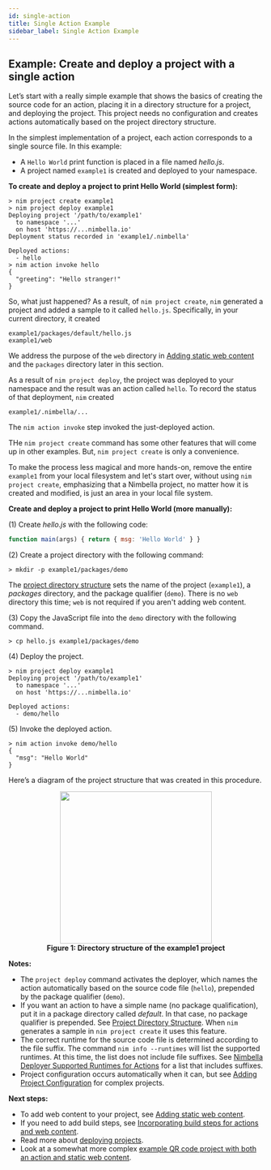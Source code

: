 ```yaml
---
id: single-action
title: Single Action Example
sidebar_label: Single Action Example
---
```


## Example: Create and deploy a project with a single action

Let’s start with a really simple example that shows the basics of creating the source code for an action, placing it in a directory structure for a project, and deploying the project. This project needs no configuration and creates actions automatically based on the project directory structure.

In the simplest implementation of a project, each action corresponds to a single source file. In this example:

*   A `Hello World` print function is placed in a file named _hello.js_.
*   A project named `example1` is created and deployed to your namespace.

**To create and deploy a project to print Hello World (simplest form):**

```shell
> nim project create example1
> nim project deploy example1
Deploying project '/path/to/example1'
  to namespace '...'
  on host 'https://...nimbella.io'
Deployment status recorded in 'example1/.nimbella'

Deployed actions:
  - hello
> nim action invoke hello
{
  "greeting": "Hello stranger!"
}
```
So, what just happened?  As a result, of `nim project create`, `nim` generated a project and added a sample to it called `hello.js`.  Specifically, in your current directory, it created

```shell
example1/packages/default/hello.js
example1/web
```

We address the purpose of the `web` directory in [Adding static web content](web-content.md) and the `packages` directory later in this section.

As a result of `nim project deploy`, the project was deployed to your namespace and the result was an action called `hello`.  To record the status of that deployment, `nim` created

```shell
example1/.nimbella/...
```

The `nim action invoke` step invoked the just-deployed action.

THe `nim project create` command has some other features that will come up in other examples.  But, `nim project create` is only a convenience.

To make the process less magical and more hands-on, remove the entire `example1` from your local filesystem and let's start over, without using `nim project create`, emphasizing that a Nimbella project, no matter how it is created and modified, is just an area in your local file system.

**Create and deploy a project to print Hello World (more manually):**

(1) Create _hello.js_ with the following code:

```js
function main(args) { return { msg: 'Hello World' } }
```

(2) Create a project directory with the following command:

```shell
> mkdir -p example1/packages/demo
```

The [project directory structure](projects.md) sets the name of the project (`example1`), a _packages_ directory, and the package qualifier (`demo`).  There is no `web` directory this time; `web` is not required if you aren't adding web content.

(3) Copy the JavaScript file into the `demo` directory with the following command.

```shell
> cp hello.js example1/packages/demo
```

(4) Deploy the project.

```shell
> nim project deploy example1
Deploying project '/path/to/example1'
  to namespace '...'
  on host 'https://...nimbella.io'

Deployed actions:
  - demo/hello
```

(5)  Invoke the deployed action.

```shell
> nim action invoke demo/hello
{
  "msg": "Hello World"
}
```

Here’s a diagram of the project structure that was created in this procedure.

<center id="fig2"><img src="/img/fig2-nim-example1-project-directory-structure.svg" height="300"/></center>
<center><strong>Figure 1: Directory structure of the example1 project</strong></center>

**Notes:**

*   The `project deploy` command activates the deployer, which names the action automatically based on the source code file (`hello`), prepended by the package qualifier (`demo`).
*   If you want an action to have a simple name (no package qualification), put it in a package directory called _default_. In that case, no package qualifier is prepended. See [Project Directory Structure](projects.md).  When `nim` generates a sample in `nim project create` it uses this feature.
*   The correct runtime for the source code file is determined according to the file suffix.  The command `nim info --runtimes` will list the supported runtimes.  At this time, the list does not include file suffixes.  See [Nimbella Deployer Supported Runtimes for Actions](deployer-features.md#nimbella-deployer-supported-runtimes-for-actions) for a list that includes suffixes.
*   Project configuration occurs automatically when it can, but see [Adding Project Configuration](configuration.md) for complex projects.

**Next steps:**

*   To add web content to your project, see [Adding static web content](web-content.md).
*   If you need to add build steps, see [Incorporating build steps for actions and web content](building.md).
*   Read more about [deploying projects](deployer-features.md).
*   Look at a somewhat more complex [example QR code project with both an action and static web content](https://github.com/nimbella/demo-projects/tree/master/qrcode).
